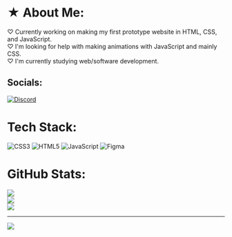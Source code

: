 # ★ About Me:
♡ Currently working on making my first prototype website in HTML, CSS, and JavaScript.<br>♡ I'm looking for help with making animations with JavaScript and mainly CSS. <br>♡ I'm currently studying web/software development.<br>


## Socials:
[![Discord](https://img.shields.io/badge/Discord-%237289DA.svg?logo=discord&logoColor=white)](https://discord.gg/Luvbxgs) 

#  Tech Stack:
![CSS3](https://img.shields.io/badge/css3-%231572B6.svg?style=for-the-badge&logo=css3&logoColor=white) ![HTML5](https://img.shields.io/badge/html5-%23E34F26.svg?style=for-the-badge&logo=html5&logoColor=white) ![JavaScript](https://img.shields.io/badge/javascript-%23323330.svg?style=for-the-badge&logo=javascript&logoColor=%23F7DF1E) ![Figma](https://img.shields.io/badge/figma-%23F24E1E.svg?style=for-the-badge&logo=figma&logoColor=white)
#  GitHub Stats:
![](https://github-readme-stats.vercel.app/api?username=luvbxgs&theme=dracula&hide_border=false&include_all_commits=false&count_private=false)<br/>
![](https://github-readme-streak-stats.herokuapp.com/?user=luvbxgs&theme=dracula&hide_border=false)<br/>
![](https://github-readme-stats.vercel.app/api/top-langs/?username=luvbxgs&theme=dracula&hide_border=false&include_all_commits=false&count_private=false&layout=compact)

---
[![](https://visitcount.itsvg.in/api?id=luvbxgs&icon=10&color=10)](https://visitcount.itsvg.in)

<!-- Proudly created with GPRM ( https://gprm.itsvg.in ) -->
